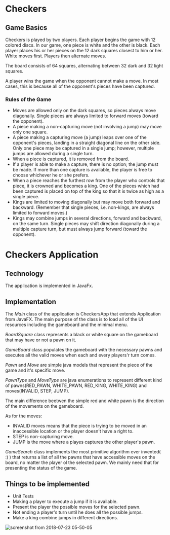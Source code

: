 # Checkers

## Game Basics

Checkers is played by two players. Each player begins the game with 12 colored discs.
In our game, one piece is white and the other is black. 
Each player places his or her pieces on the 12 dark squares closest to him or her. 
White moves first. Players then alternate moves.

The board consists of 64 squares, alternating between 32 dark and 32 light squares.

A player wins the game when the opponent cannot make a move. 
In most cases, this is because all of the opponent's pieces have been captured.

### Rules of the Game

* Moves are allowed only on the dark squares, so pieces always move diagonally. Single pieces are always limited to forward moves (toward the opponent).
* A piece making a non-capturing move (not involving a jump) may move only one square.
* A piece making a capturing move (a jump) leaps over one of the opponent's pieces, landing in a straight diagonal line on the other side. Only one piece may be captured in a single jump; however, multiple jumps are allowed during a single turn.
* When a piece is captured, it is removed from the board.
* If a player is able to make a capture, there is no option; the jump must be made. If more than one capture is available, the player is free to choose whichever he or she prefers.
* When a piece reaches the furthest row from the player who controls that piece, it is crowned and becomes a king. One of the pieces which had been captured is placed on top of the king so that it is twice as high as a single piece.
* Kings are limited to moving diagonally but may move both forward and backward. (Remember that single pieces, i.e. non-kings, are always limited to forward moves.)
* Kings may combine jumps in several directions, forward and backward, on the same turn. Single pieces may shift direction diagonally during a multiple capture turn, but must always jump forward (toward the opponent).

# Checkers Application

## Technology

The application is implemented in JavaFx.

## Implementation

The _Main_ class of the application is CheckersApp that extends Application from JavaFX.
The main purpose of the class is to load all of the UI resources
including the gameboard and the minimal menu.

_BoardSquare_ class represents a black or white square on the gameboard that may have or not a
pawn on it.

_GameBoard_ class populates the gameboard with the necessary pawns
 and executes all the valid moves when each and every players'r turn comes.
 
 _Pawn_ and _Move_ are simple java models that represent the piece of the game and it's specific move.
 
 _PawnType_ and _MoveType_ are java enumerations to represent different kind of pawns(RED_PAWN, WHITE_PAWN,
 RED_KING, WHITE_KING) and moves(INVALID, STEP, JUMP).
 
 The main difference beetwen the simple red and white pawn is the direction of the movements 
 on the gameboard. 
 
 As for the moves:
 
* INVALID moves means that the piece is trying to be moved in an inaccessible location
          or the player doesn't have a right to.
* STEP is non-capturing move.
* JUMP is the move where a playes captures the other player's pawn.

_GameSearch_ class implements the most primitive algorithm ever invented( :) ) 
that returns a list of all the pawns that have accessible moves on the board, no matter the player ol the selected pawn.
We mainly need that for presenting the status of the game.

## Things to be implemented

* Unit Tests
* Making a player to execute a jump if it is available.
* Present the player the possible moves for the selected pawn.
* Not ending a player's turn until he does all the possible jumps.
* Make a king combine jumps in different directions.

![screenshot from 2018-07-23 05-50-05](https://user-images.githubusercontent.com/23499989/43054918-7fbad950-8e3c-11e8-9d60-b358354dacdd.png)

